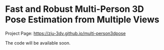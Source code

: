 # Fast and Robust Multi-Person 3D Pose Estimation from Multiple Views

Project Page: https://zju-3dv.github.io/multi-person3dpose

The code will be available soon.
